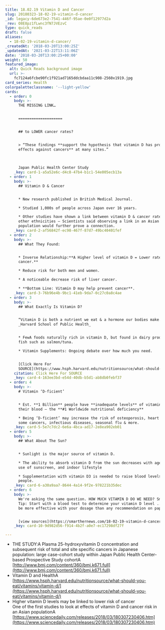 ```yaml
---
title: 18.02.19 Vitamin D and Cancer
slug: 20180323-18-02-19-vitamin-d-cancer
_id: legacy-6de673e2-7541-446f-95ae-0e0f12977d2a
_rev: O8E8pz1fLwnc3fN7JVEzvC
type: quick_reads
draft: false
aliases:
  - 18-02-19-vitamin-d-cancer/
_createdAt: '2018-03-20T13:00:25Z'
_updatedAt: '2021-03-22T13:11:06Z'
date: '2018-03-20T13:00:25+00:00'
weight: 50
featured_image:
  alt: Quick Reads background image
  url: >-
    fc7124a6fcbe90fc1f921ad7165ddcbdaa11c908-2560x1919.jpg
card_series: Health
colorpaletteclassname: '--light-yellow'
cards:
  - order: 0
    body: >-
      THE MISSING LINK…


      ====================


      ## to LOWER cancer rates?


      > “These findings **support the hypothesis that vitamin D has protective
      effects against cancers** at many sites.”  
        
        
        
      Japan Public Health Center Study
    _key: card-1-a5a52e6c-d4c8-47b4-b1c1-54e005ecb13a
  - order: 1
    body: >-
      ## Vitamin D & Cancer


      * New research published in British Medical Journal.

      * Studied 1,000s of people across Japan over 16 years.

      * Other studies have shown a link between vitamin D & cancer rates in
      other ethnicities – Scientists said observing a link in an Asian
      population would further prove a connection.
    _key: card-2-af56842f-ec98-467f-87d7-49bc40401fef
  - order: 2
    body: >-
      ## What They Found:


      * Inverse Relationship:**A Higher level of vitamin D = Lower rate of
      cancer.**

      * Reduce risk for both men and women.

      * A noticeable decrease risk of liver cancer.

      * **Bottom Line: Vitamin D may help prevent cancer**.
    _key: card-3-76b96e4b-9bc1-41eb-9da7-0c27c0a8c4ae
  - order: 3
    body: >-
      ## What Exactly Is Vitamin D?


      “Vitamin D is both a nutrient we eat & a hormone our bodies make.”
      _Harvard School of Public Health_


      * FewA foods naturally rich in vitamin D, but found in dairy products &
      fish such as salmon/tuna.

      * Vitamin Supplements: Ongoing debate over how much you need.


      [Click Here For
      SOURCE](https://www.hsph.harvard.edu/nutritionsource/what-should-you-eat/vitamins/vitamin-d/)
    citation: Click Here For SOURCE
    _key: card-4-163ee3bd-e54d-40db-b5d1-ab8db0febf37
  - order: 4
    body: >-
      # Vitamin ‘D-ficient’


      * Est. **1 Billion** people have **inadequate levels** of vitamin D in
      their blood – the **#1 Worldwide nutritional deficiency**

      * Being ‘D-ficient’ may increase the risk of osteoporosis, heart disease,
      some cancers, infectious diseases, seasonal flu & more.
    _key: card-5-5e7c7dc2-6e6a-4bca-ad17-2e8ea902eb01
  - order: 5
    body: >-
      ## What About The Sun?


      * Sunlight is the major source of vitamin D.

      * The ability to absorb vitamin D from the sun decreases with age, regular
      use of sunscreen, and indoor lifestyle

      * Supplementation with vitamin D3 is needed to raise blood levels for most
      people.
    _key: card-6-a30a9aa7-8644-4a14-9f2e-978221b35dec
  - order: 6
    body: >-
      We're asking the same question. HOW MUCH VITAMIN D DO WE NEED? SmartHER
      Tip: Start with a blood test to determine your vitamin D level ...You'll
      be more effective with your dosage than any recommendation on paper!


      [view sources](https://smarthernews.com/18-02-19-vitamin-d-cancer/)
    _key: card-10-9d982d56-f914-4b2f-a0e7-ec17298df27f

---
```

* THE STUDY:A Plasma 25-hydroxyvitamin D concentration and subsequent risk of total and site specific cancers in Japanese population: large case-cohort study within Japan Public Health Center-based Prospective Study cohortA [http://www.bmj.com/content/360/bmj.k671.full](http://www.bmj.com/content/360/bmj.k671.full)
* Vitamin D and HealthA [https://www.hsph.harvard.edu/nutritionsource/what-should-you-eat/vitamins/vitamin-d/](https://www.hsph.harvard.edu/nutritionsource/what-should-you-eat/vitamins/vitamin-d/)
* Higher vitamin D levels may be linked to lower risk of cancer  
One of the first studies to look at effects of vitamin D and cancer risk in an Asian populationA [https://www.sciencedaily.com/releases/2018/03/180307230406.htm](https://www.sciencedaily.com/releases/2018/03/180307230406.htm)